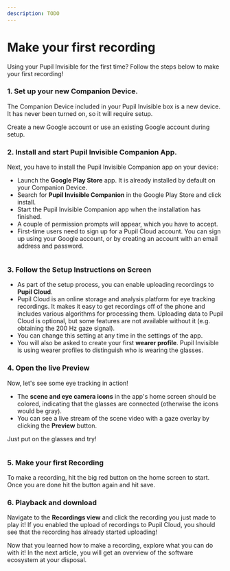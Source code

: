 ```yaml
---
description: TODO
---
```


# Make your first recording

Using your Pupil Invisible for the first time? Follow the steps below to make your first recording!

<v-divider></v-divider>

### 1. Set up your new Companion Device.

The Companion Device included in your Pupil Invisible box is a new device. It has never been turned on, so it will require setup.

Create a new Google account or use an existing Google account during setup.

### 2. Install and start Pupil Invisible Companion App.

Next, you have to install the Pupil Invisible Companion app on your device:

- Launch the **Google Play Store** app. It is already installed by default on your Companion Device.
- Search for **Pupil Invisible Companion** in the Google Play Store and click install.
- Start the Pupil Invisible Companion app when the installation has finished.
- A couple of permission prompts will appear, which you have to accept.
- First-time users need to sign up for a Pupil Cloud account. You can sign up using your Google account, or by creating an account with an email address and password.

<div class="pb-4" style="display:grid;grid-template-columns:1fr 1fr;gap:40px;">
  <v-img
    :src="require('../../media/invisible/getting-started/google-play-badge.png')"
    style="width:80%;"
    contain
  >
  </v-img>
  <v-img
    :src="require('../../media/invisible/getting-started/companion_app_logo.jpg')"
    style="width:80%;"
    contain
  >
  </v-img>
</div>

### 3. Follow the Setup Instructions on Screen

- As part of the setup process, you can enable uploading recordings to **Pupil Cloud**.
- Pupil Cloud is an online storage and analysis platform for eye tracking recordings. It makes it easy to get recordings off of the phone and includes various algorithms for processing them. Uploading data to Pupil Cloud is optional, but some features are not available without it (e.g. obtaining the 200 Hz gaze signal).
- You can change this setting at any time in the settings of the app.
- You will also be asked to create your first **wearer profile**. Pupil Invisible is using wearer profiles to distinguish who is wearing the glasses.

### 4. Open the live Preview

Now, let's see some eye tracking in action!

- The **scene and eye camera icons** in the app's home screen should be colored, indicating that the glasses are connected (otherwise the icons would be gray).
- You can see a live stream of the scene video with a gaze overlay by clicking the **Preview** button.

Just put on the glasses and try!

<div class="pb-4" style="display:flex;justify-content:center;">
  <v-img
    :src="require('../../media/invisible/getting-started/PI-Home_UI-white.jpg')"
    max-width=100%
  >
  </v-img>
</div>

### 5. Make your first Recording

To make a recording, hit the big red button on the home screen to start. Once you are done hit the button again and hit save.

### 6. Playback and download

Navigate to the **Recordings view** and click the recording you just made to play it! If you enabled the upload of recordings to Pupil Cloud, you should see that the recording has already started uploading!

<v-divider></v-divider>

Now that you learned how to make a recording, explore what you can do with it! In the next article, you will get an overview of the software ecosystem at your disposal.
